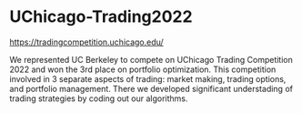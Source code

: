# UChicago-Trading2022
 https://tradingcompetition.uchicago.edu/

We represented UC Berkeley to compete on UChicago Trading Competition 2022 and won the 3rd place on portfolio optimization. This competition involved in 3 separate aspects of trading: market making, trading options, and portfolio management. There we developed significant understading of trading strategies by coding out our algorithms.



